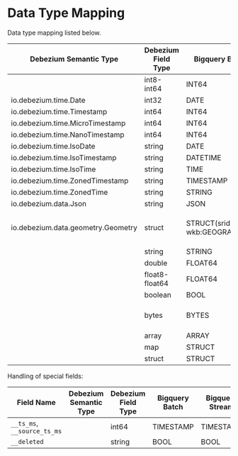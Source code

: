 # Data Type Mapping

Data type mapping listed below.

| Debezium Semantic Type             | Debezium Field Type | Bigquery Batch                    | Bigquery Stream                          | Notes                           |
|------------------------------------|---------------------|-----------------------------------|------------------------------------------|---------------------------------|
|                                    | int8-int64          | INT64                             | INT64                                    |                                 |
| io.debezium.time.Date              | int32               | DATE                              | DATE                                     |                                 |
| io.debezium.time.Timestamp         | int64               | INT64                             | INT64                                    |                                 |
| io.debezium.time.MicroTimestamp    | int64               | INT64                             | INT64                                    |                                 |
| io.debezium.time.NanoTimestamp     | int64               | INT64                             | INT64                                    |                                 |
| io.debezium.time.IsoDate           | string              | DATE                              | DATE                                     |                                 |
| io.debezium.time.IsoTimestamp      | string              | DATETIME                          | DATETIME                                 |                                 |
| io.debezium.time.IsoTime           | string              | TIME                              | TIME                                     |                                 |
| io.debezium.time.ZonedTimestamp    | string              | TIMESTAMP                         | TIMESTAMP                                |                                 |
| io.debezium.time.ZonedTime         | string              | STRING                            | STRING                                   |                                 |
| io.debezium.data.Json              | string              | JSON                              | JSON                                     |                                 |
| io.debezium.data.geometry.Geometry | struct              | STRUCT(srid:INT64, wkb:GEOGRAPHY) | STRUCT(srid:INT64, wkb:GEOGRAPHY)        | version `0.8.0.Beta` and above. |
|                                    | string              | STRING                            | STRING                                   |                                 |
|                                    | double              | FLOAT64                           | FLOAT64                                  |                                 |
|                                    | float8-float64      | FLOAT64                           | FLOAT64                                  |                                 |
|                                    | boolean             | BOOL                              | BOOL                                     |                                 |
|                                    | bytes               | BYTES                             | BYTES (STRING before version<0.8.0.Beta) |                                 |
|                                    | array               | ARRAY                             | ARRAY                                    |                                 |
|                                    | map                 | STRUCT                            | STRUCT                                   |                                 |
|                                    | struct              | STRUCT                            | STRUCT                                   |                                 |

Handling of special fields:

| Field Name                  | Debezium Semantic Type | Debezium Field Type | Bigquery Batch | Bigquery Stream | Notes |
|-----------------------------|------------------------|---------------------|----------------|-----------------|-------|
| `__ts_ms`, `__source_ts_ms` |                        | int64               | TIMESTAMP      | TIMESTAMP       |       |
| `__deleted`                 |                        | string              | BOOL           | BOOL            |       |